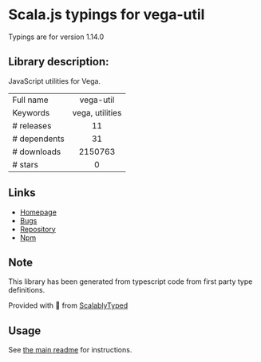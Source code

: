 
# Scala.js typings for vega-util

Typings are for version 1.14.0

## Library description:
JavaScript utilities for Vega.

|                    |                 |
| ------------------ | :-------------: |
| Full name          | vega-util |
| Keywords           | vega, utilities |
| # releases         | 11 |
| # dependents       | 31 |
| # downloads        | 2150763 |
| # stars            | 0 |

## Links
- [Homepage](https://github.com/vega/vega#readme)
- [Bugs](https://github.com/vega/vega/issues)
- [Repository](https://github.com/vega/vega)
- [Npm](https://www.npmjs.com/package/vega-util)
    


## Note
This library has been generated from typescript code from first party type definitions.

Provided with :purple_heart: from [ScalablyTyped](https://github.com/oyvindberg/ScalablyTyped)

## Usage
See [the main readme](../../readme.md) for instructions.


